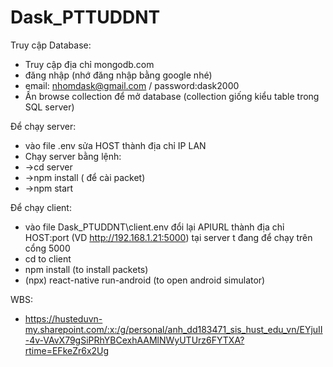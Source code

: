 # Dask_PTTUDDNT

Truy cập Database:
- Truy cập địa chỉ mongodb.com
- đăng nhập (nhớ đăng nhập bằng google nhé) 
- email: nhomdask@gmail.com   /    password:dask2000
- Ấn browse collection để mở database (collection giống kiểu table trong SQL server)

Để chạy server:
- vào file .env sửa HOST thành địa chỉ IP LAN
- Chạy server bằng lệnh:
- ->cd server
- ->npm install ( để cài packet)
- ->npm start

Để chạy client:
- vào file Dask_PTUDDNT\client\.env đổi lại APIURL thành địa chỉ HOST:port (VD http://192.168.1.21:5000) tại server t đang để chạy trên cổng 5000
- cd to client
- npm install (to install packets)
- (npx) react-native run-android (to open android simulator)

WBS:
- https://husteduvn-my.sharepoint.com/:x:/g/personal/anh_dd183471_sis_hust_edu_vn/EYjuII-4v-VAvX79gSiPRhYBCexhAAMlNWyUTUrz6FYTXA?rtime=EFkeZr6x2Ug
